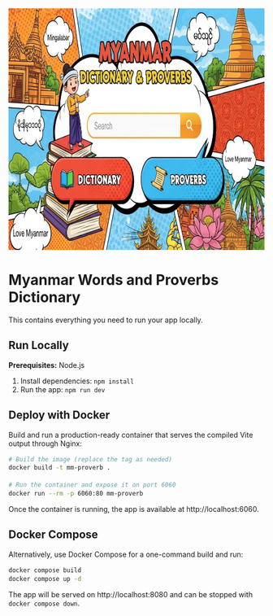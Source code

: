 <div align="center">
<img width="1200" height="475" alt="Myanmar PocketBook banner" src="./components/img/mm-web-banner.png" />
</div>

# Myanmar Words and Proverbs Dictionary

This contains everything you need to run your app locally.

## Run Locally

**Prerequisites:**  Node.js


1. Install dependencies:
   `npm install`
2. Run the app:
   `npm run dev`

## Deploy with Docker

Build and run a production-ready container that serves the compiled Vite output through Nginx:

```bash
# Build the image (replace the tag as needed)
docker build -t mm-proverb .

# Run the container and expose it on port 6060
docker run --rm -p 6060:80 mm-proverb
```

Once the container is running, the app is available at http://localhost:6060.

## Docker Compose

Alternatively, use Docker Compose for a one-command build and run:

```bash
docker compose build
docker compose up -d
```

The app will be served on http://localhost:8080 and can be stopped with `docker compose down`.
